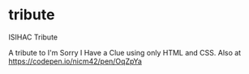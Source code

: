 # tribute
ISIHAC Tribute

A tribute to I'm Sorry I Have a Clue using only HTML and CSS.
Also at https://codepen.io/nicm42/pen/OqZpYa
